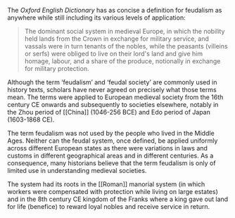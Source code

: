 The _Oxford English Dictionary_ has as concise a definition for feudalism as anywhere while still including its various levels of application:

> The dominant social system in medieval Europe, in which the nobility held lands from the Crown in exchange for military service, and vassals were in turn tenants of the nobles, while the peasants (villeins or serfs) were obliged to live on their lord's land and give him homage, labour, and a share of the produce, notionally in exchange for military protection.

Although the term ‘feudalism’ and ‘feudal society’ are commonly used in history texts, scholars have never agreed on precisely what those terms mean. The terms were applied to European medieval society from the 16th century CE onwards and subsequently to societies elsewhere, notably in the Zhou period of [[China]] (1046-256 BCE) and Edo period of Japan (1603-1868 CE). 

The term feudalism was not used by the people who lived in the Middle Ages. Neither can the feudal system, once defined, be applied uniformly across different European states as there were variations in laws and customs in different geographical areas and in different centuries. As a consequence, many historians believe that the term feudalism is only of limited use in understanding medieval societies.

The system had its roots in the [[Roman]] manorial system (in which workers were compensated with protection while living on large estates) and in the 8th century CE kingdom of the Franks where a king gave out land for life (benefice) to reward loyal nobles and receive service in return.